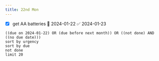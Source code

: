 ```yaml
---
title: 22nd Mon
---
```

- [x] get AA batteries 📅 2024-01-22 ✅ 2024-01-23
```tasks
((due on 2024-01-22) OR (due before next month)) OR ((not done) AND ((no due date)))
sort by urgency
sort by due
not done
limit 20
```